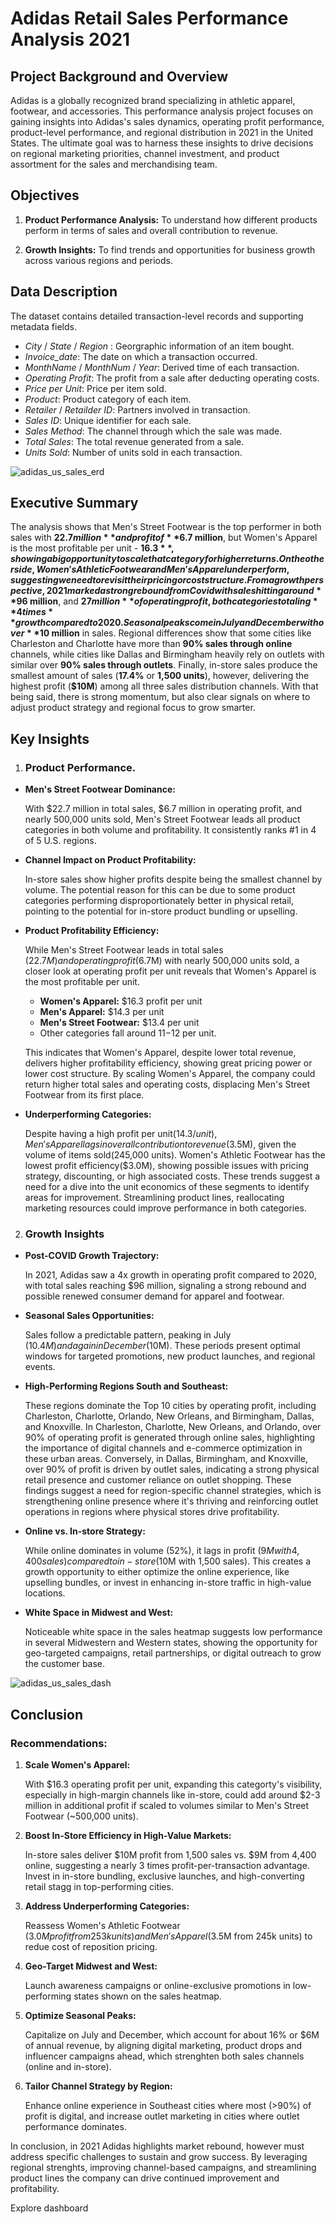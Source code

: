 # Adidas Retail Sales Performance Analysis 2021
## Project Background and Overview
   
Adidas is a globally recognized brand specializing in athletic apparel, footwear, and accessories. This performance analysis project focuses on gaining insights into Adidas's sales dynamics, operating profit performance, product-level performance, and regional distribution in 2021 in the United States. The ultimate goal was to harness these insights to drive decisions on regional marketing priorities, channel investment, and product assortment for the sales and merchandising team.

## Objectives

  1. **Product Performance Analysis:** To understand how different products perform in terms of sales and overall contribution to revenue.
     
  2. **Growth Insights:** To find trends and opportunities for business growth across various regions and periods.

   
## Data Description
   The dataset contains detailed transaction-level records and supporting metadata fields.
  * _City_ / _State_ / _Region_ : Georgraphic information of an item bought.
  * _Invoice_date_: The date on which a transaction occurred.  
  * _MonthName_ / _MonthNum_ / _Year_: Derived time of each transaction.
  * _Operating Profit_: The profit from a sale after deducting operating costs.
  * _Price per Unit_: Price per item sold.
  * _Product_: Product category of each item. 
  * _Retailer_ / _Retailder ID_: Partners involved in transaction.
  * _Sales ID_:  Unique identifier for each sale.
  * _Sales Method_: The channel through which the sale was made.
  * _Total Sales_: The total revenue generated from a sale.
  * _Units Sold_: Number of units sold in each transaction.
    
![adidas_us_sales_erd](https://github.com/user-attachments/assets/470aaae7-3deb-4d69-ab35-022fd310a52e)


## Executive Summary
The analysis shows that Men's Street Footwear is the top performer in both sales with **$22.7 million** and profit of **$6.7 million**, but Women's Apparel is the most profitable per unit - **$16.3**, showing a big opportunity to scale that category for higher returns. On the other side, Women's Athletic Footwear and Men's Apparel underperform, suggesting we need to revisit their pricing or cost structure. 
From a growth perspective, 2021 marked a strong rebound from Covid with sales hitting around **$96 million**, and **$27 million** of operating profit, both categories totaling **4 times** growth compared to 2020. Seasonal peaks come in July and December with over **$10 million** in sales. Regional differences show that some cities like Charleston and Charlotte have more than **90% sales through online** channels, while cities like Dallas and Birmingham heavily rely on outlets with similar over **90% sales through outlets**. Finally, in-store sales produce the smallest amount of sales (**17.4%** or **1,500 units**), however, delivering the highest profit (**$10M**) among all three sales distribution channels. 
With that being said, there is strong momentum, but also clear signals on where to adjust product strategy and regional focus to grow smarter.
   
## Key Insights
1. ### Product Performance.

* **Men's Street Footwear Dominance:**
  
    With $22.7 million in total sales, $6.7 million in operating profit, and nearly 500,000 units sold, Men's Street Footwear leads all product categories in both volume and profitability. It consistently ranks #1 in 4 of 5 U.S. regions.

* **Channel Impact on Product Profitability:**
  
    In-store sales show higher profits despite being the smallest channel by volume. The potential reason for this can be due to some product categories performing disproportionately better in physical retail, pointing to the potential for in-store product bundling or upselling.
  
* **Product Profitability Efficiency:**
  
    While Men's Street Footwear leads in total sales ($22.7M) and operating profit ($6.7M) with nearly 500,000 units sold, a closer look at operating profit per unit reveals that Women's Apparel is the most profitable per unit. 
  * **Women's Apparel:** $16.3 profit per unit
  * **Men's Apparel:** $14.3 per unit 
  * **Men's Street Footwear:** $13.4 per unit
  * Other categories fall around $11-$12 per unit.
    
  This indicates that Women's Apparel, despite lower total revenue, delivers higher profitability efficiency, showing great pricing power or lower cost structure.
By scaling Women's Apparel, the company could return higher total sales and operating costs, displacing Men's Street Footwear from its first place.

* **Underperforming Categories:**
  
  Despite having a high profit per unit($14.3/unit), Men's Apparel lags in overall contribution to revenue($3.5M), given the volume of items sold(245,000 units). Women's Athletic Footwear has the lowest profit efficiency($3.0M), showing possible issues with pricing strategy, discounting, or high associated costs.
These trends suggest a need for a dive into the unit economics of these segments to identify areas for improvement. Streamlining product lines, reallocating marketing resources could improve performance in both categories.  

2. ### Growth Insights
   
* **Post-COVID Growth Trajectory:**
  
    In 2021, Adidas saw a 4x growth in operating profit compared to 2020, with total sales reaching $96 million, signaling a strong rebound and possible renewed consumer demand for apparel and footwear.

* **Seasonal Sales Opportunities:**
  
    Sales follow a predictable pattern, peaking in July ($10.4M) and again in December($10M). These periods present optimal windows for targeted promotions, new product launches, and regional events. 

* **High-Performing Regions South and Southeast:**
  
    These regions dominate the Top 10 cities by operating profit, including Charleston, Charlotte, Orlando, New Orleans, and Birmingham, Dallas, and Knoxville. In Charleston, Charlotte, New Orleans, and Orlando, over 90% of operating profit is generated through online sales, highlighting the importance of digital channels and e-commerce optimization in these urban areas. 
Conversely, in Dallas, Birmingham, and Knoxville, over 90% of profit is driven by outlet sales, indicating a strong physical retail presence and customer reliance on outlet shopping. These findings suggest a need for region-specific channel strategies, which is strengthening online presence where it's thriving and reinforcing outlet operations in regions where physical stores drive profitability.

* **Online vs. In-store Strategy:**
  
    While online dominates in volume (52%), it lags in profit ($9M with 4,400 sales) compared to in-store ($10M with 1,500 sales). This creates a growth opportunity to either optimize the online experience, like upselling bundles, or invest in enhancing in-store traffic in high-value locations. 

* **White Space in Midwest and West:**
  
    Noticeable white space in the sales heatmap suggests low performance in several Midwestern and Western states, showing the opportunity for geo-targeted campaigns, retail partnerships, or digital outreach to grow the customer base.

![adidas_us_sales_dash](https://github.com/user-attachments/assets/a6ce5d00-03e0-4e1d-ad1f-05075d1852fc)


## Conclusion

### **Recommendations:**

1. **Scale Women's Apparel:**
   
    With $16.3 operating profit per unit, expanding this categorty's visibility, especially in high-margin channels like in-store, could add around $2-3 million in additional profit if scaled to volumes similar to Men's Street Footwear (~500,000 units).

2. **Boost In-Store Efficiency in High-Value Markets:**
   
    In-store sales deliver $10M profit from 1,500 sales vs. $9M from 4,400 online, suggesting a nearly 3 times profit-per-transaction advantage. Invest in in-store bundling, exclusive launches, and high-converting retail stagg in top-performing cities.

3. **Address Underperforming Categories:**
   
    Reassess Women's Athletic Footwear ($3.0M profit from 253k units) and Men's Apparel ($3.5M from 245k units) to redue cost of reposition pricing.

4. **Geo-Target Midwest and West:**
   
    Launch awareness campaigns or online-exclusive promotions in low-performing states shown on the sales heatmap.

5. **Optimize Seasonal Peaks:**
    
    Capitalize on July and December, which account for about 16% or $6M of annual revenue, by aligning digital marketing, product drops and influencer campaigns ahead, which strenghten both sales channels (online and in-store).

6. **Tailor Channel Strategy by Region:**
    
    Enhance online experience in Southeast cities where most (>90%) of profit is digital, and increase outlet marketing in cities where outlet performance dominates. 
  
In conclusion, in 2021 Adidas highlights market rebound, however must address specific challenges to sustain and grow success. By leveraging regional strenghts, improving channel-based campaigns, and streamlining product lines the company can drive continued improvement and profitability. 

Explore dashboard 
